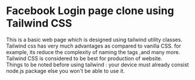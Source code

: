 # Facebook Login page clone using Tailwind CSS
This is a basic web page which is designed using tailwind utility classes. 
<br>
Tailwind css has very much advantages as compared to vanilla CSS. for example, its reduce the complexity of naming the tags ,and many more. 
<br>
Tailwind CSS is considered to be best for production of website.
<br>
Things to be noted before using tailwind :
your device must  already consist node.js package else you won't be able to use it.
